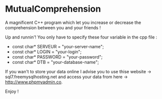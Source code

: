 # MutualComprehension
A magnificent C++ program which let you increase or decrease the comprehension between you and your friends !

Up and runnin'! You only have to specify these four variable in the cpp file : 

- const char* SERVEUR = "your-server-name";
- const char* LOGIN = "your-login";
- const char* PASSWORD = "your-password";
- const char* DTB = "your-database-name";

If you wan't to store your data online I advise you to use thise website → sql7.freemysqlhosting.net and access your data from here → http://www.phpmyadmin.co. 

Enjoy ! 
